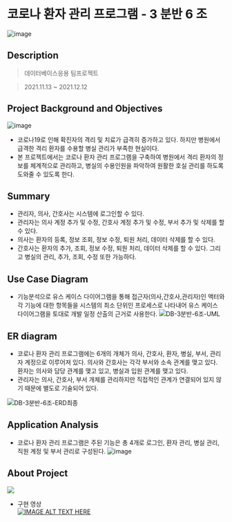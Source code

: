 # 코로나 환자 관리 프로그램 - 3 분반 6 조

![image](https://user-images.githubusercontent.com/60650967/175775137-4bf498fa-0700-4494-b1a0-c36b75527826.png)


## Description

> 데이터베이스응용 팀프로젝트  

> 2021.11.13 ~ 2021.12.12  



## Project Background and Objectives

![image](https://user-images.githubusercontent.com/60650967/175775233-b90fd65d-fc7f-4755-a836-456070be8300.png)

* 코로나19로 인해 확진자의 격리 및 치료가 급격히 증가하고 있다. 하지만 병원에서 급격한 격리 환자를 수용할 병실 관리가 부족한 현실이다.  
* 본 프로젝트에서는 코로나 환자 관리 프로그램을 구축하여 병원에서 격리 환자의 정보를 체계적으로 관리하고, 병실의 수용인원을 파악하여 원활한 호실 관리를 하도록 도와줄 수 있도록 한다.  


## Summary
* 관리자, 의사, 간호사는 시스템에 로그인할 수 있다.  
* 관리자는 의사 계정 추가 및 수정, 간호사 계정 추가 및 수정, 부서 추가 및 삭제를 할 수 있다.  
* 의사는 환자의 등록, 정보 조회, 정보 수정, 퇴원 처리, 데이터 삭제를 할 수 있다.  
* 간호사는 환자의 추가, 조회, 정보 수정, 퇴원 처리, 데이터 삭제를 할 수 있다. 그리고 병실의 관리, 추가, 조회, 수정 또한 가능하다.

## Use Case Diagram
* 기능분석으로 유스 케이스 다이어그램을 통해 접근자(의사,간호사,관리자)인 액터와 각 기능에 대한 항목들을 시스템의 최소 단위인 프로세스로 나타내어 유스 케이스 다이어그램을 토대로 개발 일정 산출의 근거로 사용한다.
![DB-3분반-6조-UML](https://user-images.githubusercontent.com/60650967/175775537-7adb3dc6-c03d-463e-859f-8201e88ed379.png)


## ER diagram
* 코로나 환자 관리 프로그램에는 6개의 개체가 의사, 간호사, 환자, 병실, 부서, 관리자 계정으로 이루어져 있다. 의사와 간호사는 각각 부서와 소속 관계를 맺고 있다. 환자는 의사와 담당 관계를 맺고 있고, 병실과 입원 관계를 맺고 있다.
* 관리자는 의사, 간호사, 부서 개체를 관리하지만 직접적인 관계가 연결되어 있지 않기 때문에 별도로 기술되어 있다.  

 ![DB-3분반-6조-ERD최종](https://user-images.githubusercontent.com/60650967/175775418-f41798b4-55d6-4913-85f0-14023b17c4b0.png)


## Application Analysis
* 코로나 환자 관리 프로그램은 주된 기능은 총 4개로 로그인, 환자 관리, 병실 관리, 직원 계정 및 부서 관리로 구성된다.
![image](https://user-images.githubusercontent.com/60650967/175775456-35def75f-e490-4b75-b86a-221a730faaba.png)


## About Project
<img src="https://img.shields.io/badge/Language-Pro*C-green?style=flat"/>  


* 구현 영상  
[![IMAGE ALT TEXT HERE](http://img.youtube.com/vi/XqZwePCXGaQ/0.jpg)](http://www.youtube.com/watch?v=XqZwePCXGaQ)
